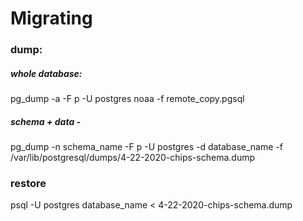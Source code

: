 # Migrating

### dump:

##### whole database:
pg_dump -a -F p  -U postgres noaa -f remote_copy.pgsql

##### schema + data -
pg_dump -n schema_name -F p -U postgres -d database_name -f /var/lib/postgresql/dumps/4-22-2020-chips-schema.dump

### restore
psql -U postgres database_name < 4-22-2020-chips-schema.dump